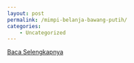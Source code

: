 ```yaml
---
layout: post
permalink: /mimpi-belanja-bawang-putih/
categories:
    - Uncategorized
---
```


[Baca Selengkapnya](/05)